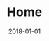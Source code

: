 ---
layout: site
title: "Home"
date: 2018-01-01
categories: [google]
version: 1.3.14
major: 1
minor: 3
patch: 14
slug: home
link: https://shop.googlemerchandisestore.com/
submitter: lpolepeddi
permalink: /sites/:slug
---